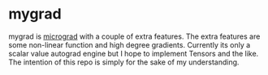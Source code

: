 # mygrad

mygrad is  [micrograd](https://github.com/karpathy/micrograd) with a couple of extra features. The extra features are some 
non-linear function and high degree gradients. Currently its only a scalar value autograd engine but 
I hope to implement Tensors and the like. The intention of this repo is simply for the sake of my 
understanding.

